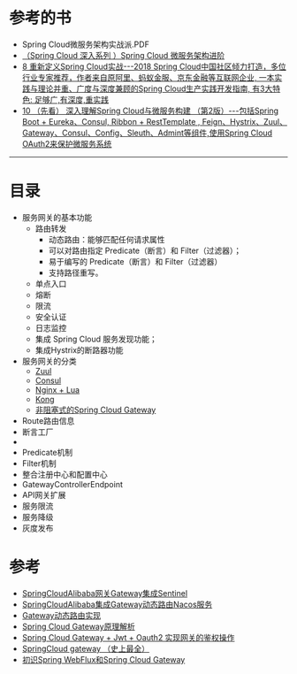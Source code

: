 # 参考的书 
* Spring Cloud微服务架构实战派.PDF
* [（Spring Cloud 深入系列 ）Spring Cloud 微服务架构进阶](https://weread.qq.com/web/reader/c9932ea07163ff6ac993e0dkc81322c012c81e728d9d180)
* [8 重新定义Spring Cloud实战---2018 Spring Cloud中国社区倾力打造，多位行业专家推荐，作者来自原阿里、蚂蚁金服、京东金融等互联网企业, 一本实践与理论并重、广度与深度兼顾的Spring Cloud生产实践开发指南, 有3大特色: 足够广,有深度,重实践](https://weread.qq.com/web/reader/71d32370716443e271df020kc81322c012c81e728d9d180)
* [10  （先看）  深入理解Spring Cloud与微服务构建 （第2版）---包括Spring Boot + Eureka、Consul, Ribbon + RestTemplate , Feign、Hystrix、Zuul、Gateway、Consul、Config、Sleuth、Admint等组件,使用Spring Cloud OAuth2来保护微服务系统](https://weread.qq.com/web/reader/1223205071ccfab912296c2)
---


# 目录
  * 服务网关的基本功能
    * 路由转发
      * 动态路由：能够匹配任何请求属性 
      * 可以对路由指定 Predicate（断言）和 Filter（过滤器）；
      * 易于编写的 Predicate（断言）和 Filter（过滤器）
      * 支持路径重写。
    * 单点入口
    * 熔断
    * 限流
    * 安全认证
    * 日志监控
    * 集成 Spring Cloud 服务发现功能；
    * 集成Hystrix的断路器功能 
  * 服务网关的分类
    * [Zuul](https://github.com/stevenli91748/JAVA-Architecture/blob/master/JAVA%20Framework/Spring%20Cloud/API%20%E6%9C%8D%E5%8A%A1%E7%BD%91%E5%85%B3/Zuul/README.md)
    * [Consul](https://github.com/stevenli91748/JAVA-Architecture/blob/master/JAVA%20Framework/Spring%20Cloud/API%20%E6%9C%8D%E5%8A%A1%E7%BD%91%E5%85%B3/Consul/README.md)
    * [Nginx + Lua](https://github.com/stevenli91748/JAVA-Architecture/blob/master/JAVA%20Framework/Spring%20Cloud/API%20%E6%9C%8D%E5%8A%A1%E7%BD%91%E5%85%B3/Nginx%20%2B%20Lua/README.md)
    * [Kong](https://github.com/stevenli91748/JAVA-Architecture/blob/master/JAVA%20Framework/Spring%20Cloud/API%20%E6%9C%8D%E5%8A%A1%E7%BD%91%E5%85%B3/Kong/README.md)
    * [非阻塞式的Spring Cloud Gateway](https://github.com/stevenli91748/JAVA-Architecture/blob/master/JAVA%20Framework/Spring%20Cloud/API%20%E6%9C%8D%E5%8A%A1%E7%BD%91%E5%85%B3/Spring%20Cloud%20Gateway/README.md)
  * Route路由信息
  * 断言工厂
  * 
  * Predicate机制
  * Filter机制
  * 整合注册中心和配置中心
  * GatewayControllerEndpoint 
  * API网关扩展
  * 服务限流
  * 服务降级
  * 灰度发布





# 参考
* [SpringCloudAlibaba网关Gateway集成Sentinel](https://www.jianshu.com/p/f2f7019b4a3e)
* [SpringCloudAlibaba集成Gateway动态路由Nacos服务](https://www.jianshu.com/p/36373e5be522)
* [Gateway动态路由实现](https://www.jianshu.com/p/7dfc8b67149e)
* [Spring Cloud Gateway原理解析](https://www.jianshu.com/p/daaa38070bf2)
* [Spring Cloud Gateway + Jwt + Oauth2 实现网关的鉴权操作](https://www.jianshu.com/p/c9f0f1c7333c)
* [SpringCloud gateway （史上最全）](https://www.cnblogs.com/crazymakercircle/p/11704077.html)
* [初识Spring WebFlux和Spring Cloud Gateway](https://linz.ink/%E7%BD%91%E5%85%B3/gateway/spring%20cloud/webflux/2019/02/03/spring-webflux-cloud-gateway-overview.html)
